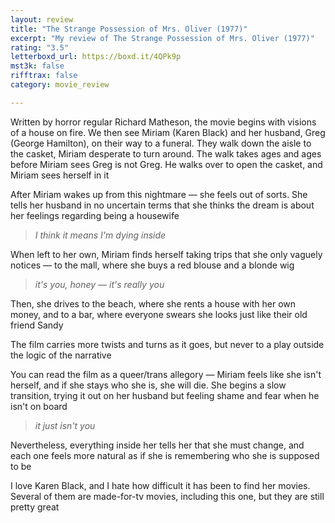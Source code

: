 ```yaml
---
layout: review
title: "The Strange Possession of Mrs. Oliver (1977)"
excerpt: "My review of The Strange Possession of Mrs. Oliver (1977)"
rating: "3.5"
letterboxd_url: https://boxd.it/4QPk9p
mst3k: false
rifftrax: false
category: movie_review

---
```


Written by horror regular Richard Matheson, the movie begins with visions of a house on fire. We then see Miriam (Karen Black) and her husband, Greg (George Hamilton), on their way to a funeral. They walk down the aisle to the casket, Miriam desperate to turn around. The walk takes ages and ages before Miriam sees Greg is not Greg. He walks over to open the casket, and Miriam sees herself in it

After Miriam wakes up from this nightmare — she feels out of sorts. She tells her husband in no uncertain terms that she thinks the dream is about her feelings regarding being a housewife
<blockquote><i>I think it means I'm dying inside</i></blockquote>When left to her own, Miriam finds herself taking trips that she only vaguely notices — to the mall, where she buys a red blouse and a blonde wig
<blockquote><i>it's you, honey — it's really you</i></blockquote>Then, she drives to the beach, where she rents a house with her own money, and to a bar, where everyone swears she looks just like their old friend Sandy

The film carries more twists and turns as it goes, but never to a play outside the logic of the narrative

You can read the film as a queer/trans allegory — Miriam feels like she isn't herself, and if she stays who she is, she will die. She begins a slow transition, trying it out on her husband but feeling shame and fear when he isn't on board
<blockquote><i>it just isn't you</i></blockquote>Nevertheless, everything inside her tells her that she must change, and each one feels more natural as if she is remembering who she is supposed to be

I love Karen Black, and I hate how difficult it has been to find her movies. Several of them are made-for-tv movies, including this one, but they are still pretty great